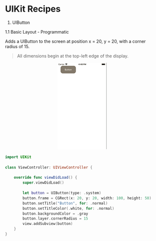 # UIKit Recipes

1. UIButton

1.1 Basic Layout - Programmatic

Adds a UIButton to the screen at position x = 20, y = 20, with a corner radius of 15. 
> All dimensions begin at the top-left edge of the display.

<p align="center">
  <img src="img/button/button_1.png" alt="button layout" /> 
</p>

```swift
import UIKit

class ViewController: UIViewController {

    override func viewDidLoad() {
        super.viewDidLoad()
        
        let button = UIButton(type: .system)
        button.frame = CGRect(x: 20, y: 20, width: 100, height: 50)
        button.setTitle("Button", for: .normal)
        button.setTitleColor(.white, for: .normal)
        button.backgroundColor = .gray
        button.layer.cornerRadius = 15
        view.addSubview(button)
    }
}
```

